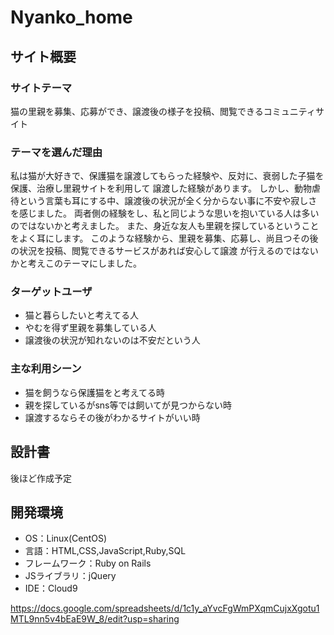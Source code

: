 # Nyanko_home

## サイト概要

### サイトテーマ
猫の里親を募集、応募ができ、譲渡後の様子を投稿、閲覧できるコミュニティサイト
​
### テーマを選んだ理由
私は猫が大好きで、保護猫を譲渡してもらった経験や、反対に、衰弱した子猫を保護、治療し里親サイトを利用して
譲渡した経験があります。
しかし、動物虐待という言葉も耳にする中、譲渡後の状況が全く分からない事に不安や寂しさを感じました。
両者側の経験をし、私と同じような思いを抱いている人は多いのではないかと考えました。
また、身近な友人も里親を探しているということをよく耳にします。
このような経験から、里親を募集、応募し、尚且つその後の状況を投稿、閲覧できるサービスがあれば安心して譲渡
が行えるのではないかと考えこのテーマにしました。
      
### ターゲットユーザ
- 猫と暮らしたいと考えてる人
- やむを得ず里親を募集している人
- 譲渡後の状況が知れないのは不安だという人
​
### 主な利用シーン
- 猫を飼うなら保護猫をと考えてる時
- 親を探しているがsns等では飼いてが見つからない時
- 譲渡するならその後がわかるサイトがいい時

## 設計書
後ほど作成予定
​
## 開発環境
- OS：Linux(CentOS)
- 言語：HTML,CSS,JavaScript,Ruby,SQL
- フレームワーク：Ruby on Rails
- JSライブラリ：jQuery
- IDE：Cloud9

<!--実装機能リスト-->
https://docs.google.com/spreadsheets/d/1c1y_aYvcFgWmPXqmCujxXgotu1MTL9nn5v4bEaE9W_8/edit?usp=sharing

